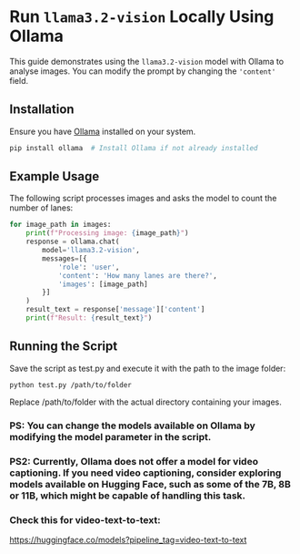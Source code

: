# Run `llama3.2-vision` Locally Using Ollama

This guide demonstrates using the `llama3.2-vision` model with Ollama to analyse images. You can modify the prompt by changing the `'content'` field.

## Installation

Ensure you have [Ollama](https://ollama.ai) installed on your system.

```sh
pip install ollama  # Install Ollama if not already installed
```

## Example Usage

The following script processes images and asks the model to count the number of lanes:

```python
for image_path in images:
    print(f"Processing image: {image_path}")
    response = ollama.chat(
        model='llama3.2-vision',
        messages=[{
            'role': 'user',
            'content': 'How many lanes are there?',
            'images': [image_path]
        }]
    )
    result_text = response['message']['content']
    print(f"Result: {result_text}")
```

## Running the Script
Save the script as test.py and execute it with the path to the image folder:
```terminal
python test.py /path/to/folder

```


Replace /path/to/folder with the actual directory containing your images.


### PS: You can change the models available on Ollama by modifying the model parameter in the script.

### PS2: Currently, Ollama does not offer a model for video captioning. If you need video captioning, consider exploring models available on Hugging Face, such as some of the 7B, 8B or 11B, which might be capable of handling this task.

### Check this for video-text-to-text:
https://huggingface.co/models?pipeline_tag=video-text-to-text



